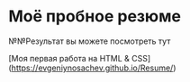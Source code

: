 # Моё пробное резюме

№№Результат вы можете посмотреть тут


[Моя первая работа на HTML & CSS] (https://evgeniynosachev.github.io/Resume/)

